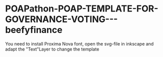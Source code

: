 # POAPathon-POAP-TEMPLATE-FOR-GOVERNANCE-VOTING---beefyfinance

You need to install Proxima Nova font, open the svg-file in inkscape and adapt the "Text"Layer to change the template
